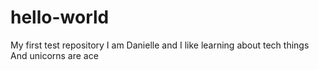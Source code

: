 # hello-world
My first test repository
I am Danielle and I like learning about tech things
And unicorns are ace

